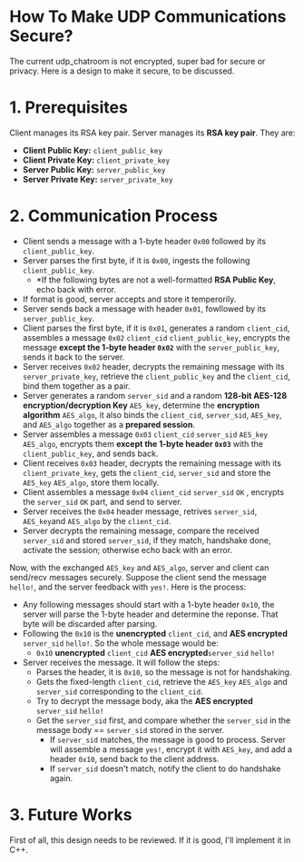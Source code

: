 # How To Make UDP Communications Secure?

The current udp_chatroom is not encrypted, super bad for secure or privacy. Here is a design to make it secure, to be discussed.

# 1. Prerequisites

Client manages its RSA key pair. Server manages its **RSA key pair**. They are:

- **Client Public Key:** `client_public_key`
- **Client Private Key:** `client_private_key`
- **Server Public Key:** `server_public_key`
- **Server Private Key:** `server_private_key`

# 2. Communication Process

- Client sends a message with a 1-byte header `0x00` followed by its `client_public_key`.
- Server parses the first byte, if it is `0x00`, ingests the following `client_public_key`.
  - *If the following bytes are not a well-formatted **RSA Public Key**, echo back with error.
- If format is good, server accepts and store it temperorily.
- Server sends back a message with header `0x01`, fowllowed by its `server_public_key`.
- Client parses the first byte, if it is `0x01`, generates a random `client_cid`, assembles a message `0x02` `client_cid` `client_public_key`, encrypts the message **except the 1-byte header `0x02`** with the `server_public_key`, sends it back to the server.
- Server receives `0x02` header, decrypts the remaining message with its `server_private_key`, retrieve the `client_public_key` and the `client_cid`, bind them together as a pair. 
- Server generates a random `server_sid` and a random **128-bit AES-128 encryption/decryption Key** `AES_key`, determine the **encryption algorithm** `AES_algo`, it also binds the `client_cid`, `server_sid`, `AES_key`, and `AES_algo` together as a **prepared session**.
- Server assembles a message `0x03` `client_cid` `server_sid` `AES_key` `AES_algo`, encrypts them **except the 1-byte header `0x03`** with the `client_public_key`, and sends back.
- Client receives `0x03` header, decrypts the remaining message with its `client_private_key`, gets the `client_cid`, `server_sid` and store the `AES_key` `AES_algo`, store them locally.
- Client assembles a message `0x04` `client_cid` `server_sid` `OK` , encrypts the `server_sid` `OK` part, and send to server.
- Server receives the `0x04` header message, retrives `server_sid`, `AES_key`and `AES_algo` by the `client_cid`. 
- Server decrypts the remaining message, compare the received `server_sid` and stored `server_sid`, if they match, handshake done, activate the session; otherwise echo back with an error. 


Now, with the exchanged `AES_key` and `AES_algo`, server and client can send/recv messages securely. Suppose the client send the message `hello!`, and the server feedback with `yes!`. Here is the process:

- Any following messages should start with a 1-byte header `0x10`, the server will parse the 1-byte header and determine the reponse. That byte will be discarded after parsing.
- Following the `0x10` is the **unencrypted** `client_cid`, and **AES encrypted** `server_sid` `hello!`. So the whole message would be:
  - `0x10` **unencrypted** `client_cid` **AES encrypted**`server_sid` `hello!`
- Server receives the message. It will follow the steps:
  - Parses the header, it is `0x10`, so the message is not for handshaking.
  - Gets the fixed-length `client_cid`, retrieve the `AES_key` `AES_algo` and `server_sid` corresponding to the `client_cid`.
  - Try to decrypt the message body, aka the **AES encrypted** `server_sid` `hello!`
  - Get the `server_sid` first, and compare whether the `server_sid` in the message body == `server_sid` stored in the server.
    - If `server_sid` matches, the message is good to process. Server will assemble a message `yes!`, encrypt it with `AES_key`, and add a header `0x10`, send back to the client address.
    - If `server_sid` doesn't match, notify the client to do handshake again.

# 3. Future Works

First of all, this design needs to be reviewed. If it is good, I'll implement it in C++.